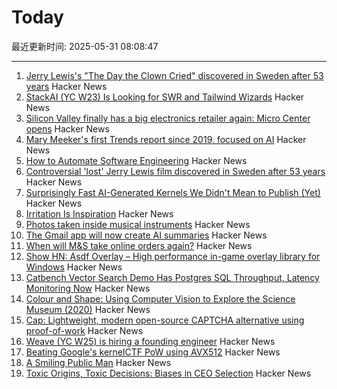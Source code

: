 # Today

最近更新时间: 2025-05-31 08:08:47

--- 
1. [Jerry Lewis's "The Day the Clown Cried" discovered in Sweden after 53 years](https://www.thenationalnews.com/arts-culture/film-tv/2025/05/29/jerry-lewis-day-the-clown-cried-discovered/) Hacker News
2. [StackAI (YC W23) Is Looking for SWR and Tailwind Wizards](https://www.ycombinator.com/companies/stackai/jobs/C1rOopy-frontend-engineer) Hacker News
3. [Silicon Valley finally has a big electronics retailer again: Micro Center opens](https://www.microcenter.com/site/mc-news/article/micro-center-santa-clara-photos.aspx) Hacker News
4. [Mary Meeker's first Trends report since 2019, focused on AI](https://www.bondcap.com/reports/tai) Hacker News
5. [How to Automate Software Engineering](https://www.mechanize.work/blog/how-to-fully-automate-software-engineering/) Hacker News
6. [Controversial 'lost' Jerry Lewis film discovered in Sweden after 53 years](https://www.thenationalnews.com/arts-culture/film-tv/2025/05/29/jerry-lewis-day-the-clown-cried-discovered/) Hacker News
7. [Surprisingly Fast AI-Generated Kernels We Didn't Mean to Publish (Yet)](https://crfm.stanford.edu/2025/05/28/fast-kernels.html) Hacker News
8. [Irritation Is Inspiration](https://www.jeetmehta.com/posts/irritation) Hacker News
9. [Photos taken inside musical instruments](https://www.dpreview.com/photography/5400934096/probe-lenses-and-focus-stacking-the-secrets-to-incredible-photos-taken-inside-instruments) Hacker News
10. [The Gmail app will now create AI summaries](https://arstechnica.com/google/2025/05/the-gmail-app-will-now-create-ai-summaries-whether-you-want-them-or-not/) Hacker News
11. [When will M&S take online orders again?](https://moneyweek.com/personal-finance/marks-and-spencer-online-order-problems) Hacker News
12. [Show HN: Asdf Overlay – High performance in-game overlay library for Windows](https://github.com/storycraft/asdf-overlay) Hacker News
13. [Catbench Vector Search Demo Has Postgres SQL Throughput, Latency Monitoring Now](https://tanelpoder.com/posts/catbench-vector-search-query-throughput-latency-monitoring/) Hacker News
14. [Colour and Shape: Using Computer Vision to Explore the Science Museum (2020)](https://lab.sciencemuseum.org.uk/colour-shape-using-computer-vision-to-explore-the-science-museum-c4b4f1cbd72c) Hacker News
15. [Cap: Lightweight, modern open-source CAPTCHA alternative using proof-of-work](https://capjs.js.org/) Hacker News
16. [Weave (YC W25) is hiring a founding engineer](https://www.ycombinator.com/companies/weave-3/jobs) Hacker News
17. [Beating Google's kernelCTF PoW using AVX512](https://anemato.de/blog/kctf-vdf) Hacker News
18. [A Smiling Public Man](https://salmagundi.skidmore.edu/articles/1407-a-smiling-public-man) Hacker News
19. [Toxic Origins, Toxic Decisions: Biases in CEO Selection](https://papers.ssrn.com/sol3/papers.cfm?abstract_id=5270031) Hacker News
